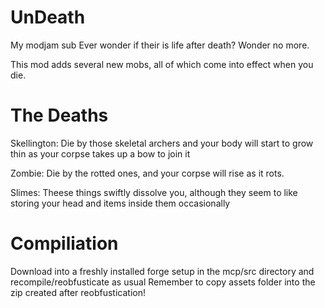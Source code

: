 UnDeath
=======

My modjam sub
Ever wonder if their is life after death? Wonder no more.

This mod adds several new mobs, all of which come into effect when you die.


The Deaths
==========

Skellington:
Die by those skeletal archers and your body will start to grow thin as your corpse takes up a bow to join it

Zombie:
Die by the rotted ones, and your corpse will rise as it rots.

Slimes:
Theese things swiftly dissolve you, although they seem to like storing your head and items inside them occasionally


Compiliation
============ 

Download into a freshly installed forge setup in the mcp/src directory
and recompile/reobfusticate as usual
Remember to copy assets folder into the zip created after reobfustication!
